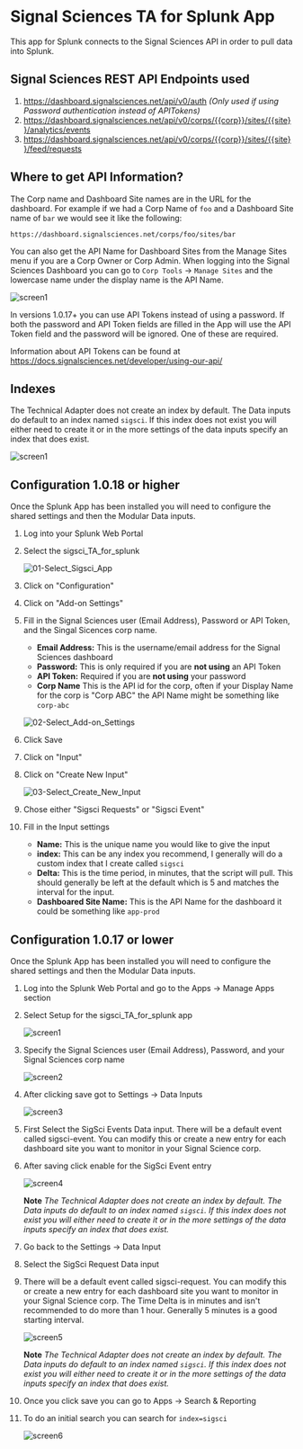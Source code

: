 # Signal Sciences TA for Splunk App

This app for Splunk connects to the Signal Sciences API in order to pull data into Splunk. 

## Signal Sciences REST API Endpoints used

1. https://dashboard.signalsciences.net/api/v0/auth *(Only used if using Password authentication instead of APITokens)*
2. https://dashboard.signalsciences.net/api/v0/corps/{{corp}}/sites/{{site}}/analytics/events
2. https://dashboard.signalsciences.net/api/v0/corps/{{corp}}/sites/{{site}}/feed/requests


## Where to get API Information?

The Corp name and Dashboard Site names are in the URL for the dashboard. For example if we had a Corp Name of `foo` and a Dashboard Site name of `bar` we would see it like the following:

`https://dashboard.signalsciences.net/corps/foo/sites/bar`

You can also get the API Name for Dashboard Sites from the Manage Sites menu if you are a Corp Owner or Corp Admin. When logging into the Signal Sciences Dashboard you can go to `Corp Tools` -> `Manage Sites` and the lowercase name under the display name is the API Name.

![screen1](screenshots/screen8.jpg "API Name")

In versions 1.0.17+ you can use API Tokens instead of using a password. If both the password and API Token fields are filled in the App will use the API Token field and the password will be ignored. One of these are required.

Information about API Tokens can be found at https://docs.signalsciences.net/developer/using-our-api/

## Indexes

The Technical Adapter does not create an index by default. The Data inputs do default to an index named `sigsci`. If this index does not exist you will either need to create it or in the more settings of the data inputs specify an index that does exist.

![screen1](screenshots/screen7.jpg "More Settings")

## Configuration 1.0.18 or higher

Once the Splunk App has been installed you will need to configure the shared settings and then the Modular Data inputs.

1. Log into your Splunk Web Portal
2. Select the sigsci_TA_for_splunk

   ![01-Select_Sigsci_App](screenshots/01-Select_Sigsci_App.png "Select Sigsci App")
    
3. Click on "Configuration"
4. Click on "Add-on Settings"
5. Fill in the Signal Sciences user (Email Address), Password or API Token, and the Singal Sicences corp name.

   * **Email Address:** This is the username/email address for the Signal Sciences dashboard
   * **Password:** This is only required if you are **not using** an API Token
   * **API Token:** Required if you are **not using** your password
   * **Corp Name** This is the API id for the corp, often if your Display Name for the corp is "Corp ABC" the API Name might be something like `corp-abc`

   ![02-Select_Add-on_Settings](screenshots/02-Select_Add-on_Settings.png "Select Add-on Configuration")

6. Click Save
7. Click on "Input"
8. Click on "Create New Input"

   ![03-Select_Create_New_Input](screenshots/03-Select_Create_New_Input.png "Select Input Configuration")

9. Chose either "Sigsci Requests" or "Sigsci Event"
10. Fill in the Input settings

    * **Name:** This is the unique name you would like to give the input
    * **index:** This can be any index you recommend, I generally will do a custom index that I create called `sigsci`
    * **Delta:** This is the time period, in minutes, that the script will pull. This should generally be left at the default which is 5 and matches the interval for the input.
    * **Dashboared Site Name:** This is the API Name for the dashboard it could be something like `app-prod`


## Configuration 1.0.17 or lower

Once the Splunk App has been installed you will need to configure the shared settings and then the Modular Data inputs.

1. Log into the Splunk Web Portal and go to the Apps -> Manage Apps section
2. Select Setup for the sigsci_TA_for_splunk app

   ![screen1](screenshots/screen1.jpg "App Management")

3. Specify the Signal Sciences user (Email Address), Password, and your Signal Sciences corp name

   ![screen2](screenshots/screen2.jpg "TA Config")

4. After clicking save got to Settings -> Data Inputs

   ![screen3](screenshots/screen3.jpg "Data Inputs Page")

5. First Select the SigSci Events Data input. There will be a default event called sigsci-event. You can modify this or create a new entry for each dashboard site you want to monitor in your Signal Science corp.
6. After saving click enable for the SigSci Event entry

   ![screen4](screenshots/screen4.jpg "SigSci Events Page")

    **Note** _The Technical Adapter does not create an index by default. The Data inputs do default to an index named `sigsci`. If this index does not exist you will either need to create it or in the more settings of the data inputs specify an index that does exist._

7. Go back to the Settings -> Data Input
8. Select the SigSci Request Data input
9. There will be a default event called sigsci-request. You can modify this or create a new entry for each dashboard site you want to monitor in your Signal Science corp. The Time Delta is in minutes and isn't recommended to do more than 1 hour. Generally 5 minutes is a good starting interval. 

    ![screen5](screenshots/screen5.jpg "SigSci Requests Page")

	**Note** _The Technical Adapter does not create an index by default. The Data inputs do default to an index named `sigsci`. If this index does not exist you will either need to create it or in the more settings of the data inputs specify an index that does exist._

 
10. Once you click save you can go to Apps -> Search & Reporting
11. To do an initial search you can search for `index=sigsci`

    ![screen6](screenshots/screen6.jpg "Search Results")

